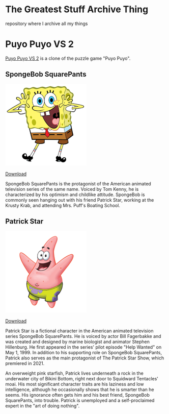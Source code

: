 # The Greatest Stuff Archive Thing

repository where I archive all my things

# Puyo Puyo VS 2

[Puyo Puyo VS 2](https://puyovs.com) is a clone of the puzzle game "Puyo Puyo".

## SpongeBob SquarePants

![SpongeBob](https://github.com/J1Github/thegreateststuffarchivething/raw/main/images/spongebob.png)

[Download](https://github.com/J1Github/thegreateststuffarchivething/raw/main/puyopuyovs/spongebob/spongebobpuyovs.zip)

SpongeBob SquarePants is the protagonist of the American animated television series of the same name. Voiced by Tom Kenny, he is characterized by his optimism and childlike attitude. SpongeBob is commonly seen hanging out with his friend Patrick Star, working at the Krusty Krab, and attending Mrs. Puff's Boating School.

## Patrick Star

![Patrick](https://github.com/J1Github/thegreateststuffarchivething/raw/12485c772fff8412921238c1528088e947b15d98/images/patrick.png)

[Download](https://github.com/J1Github/thegreateststuffarchivething/raw/12485c772fff8412921238c1528088e947b15d98/puyopuyovs/patrick/patrickpuyovs.zip)

Patrick Star is a fictional character in the American animated television series SpongeBob SquarePants. He is voiced by actor Bill Fagerbakke and was created and designed by marine biologist and animator Stephen Hillenburg. He first appeared in the series' pilot episode "Help Wanted" on May 1, 1999. In addition to his supporting role on SpongeBob SquarePants, Patrick also serves as the main protagonist of The Patrick Star Show, which premiered in 2021.

An overweight pink starfish, Patrick lives underneath a rock in the underwater city of Bikini Bottom, right next door to Squidward Tentacles' moai. His most significant character traits are his laziness and low intelligence, although he occasionally shows that he is smarter than he seems. His ignorance often gets him and his best friend, SpongeBob SquarePants, into trouble. Patrick is unemployed and a self-proclaimed expert in the "art of doing nothing".
